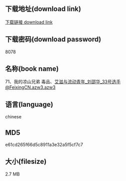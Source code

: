 ## 下载地址(download link)
[下载链接 download link](https://voluble-croquembouche-d321dc.netlify.app/?s=71%E3%80%81%E6%88%91%E7%9A%84%E5%87%89%E5%B1%B1%E5%85%84%E5%BC%9F+%E6%AF%92%E5%93%81%E3%80%81%E8%89%BE%E6%BB%8B%E4%B8%8E%E6%B5%81%E5%8A%A8%E9%9D%92%E5%B9%B4_%E5%88%98%E9%82%B5%E5%8D%8E_33%E5%8F%B7%E9%80%89%E6%89%8B%40FeixingCN.azw3)

## 下载密码(download password)
8078

## 名称(book name)
71、我的凉山兄弟 毒品、艾滋与流动青年_刘邵华_33号选手@FeixingCN.azw3.azw3

## 语言(language)
chinese

## MD5
e61cd265f66d5c8911a3e32a5f5cf7c7

## 大小(filesize)
2.7 MB
